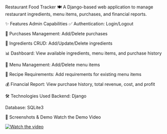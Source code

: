 Restaurant Food Tracker 🍽️
A Django-based web application to manage restaurant ingredients, menu items, purchases, and financial reports.

✨ Features
Admin Capabilities
✅ Authentication: Login/Logout

🛒 Purchases Management: Add/Delete purchases

🧾 Ingredients CRUD: Add/Update/Delete ingredients

📊 Dashboard: View available ingredients, menu items, and purchase history

🍔 Menu Management: Add/Delete menu items

📝 Recipe Requirements: Add requirements for existing menu items

💰 Financial Report: View purchase history, total revenue, cost, and profit

🛠️ Technologies Used
Backend: Django

Database: SQLite3

📸 Screenshots & Demo
Watch the Demo Video

[![Watch the video](https://raw.githubusercontent.com/Vlad-the-programmer/Restaurant-Food-Tracker/main/screenshots/video-thumbnail.png)](https://github.com/Vlad-the-programmer/Restaurant-Food-Tracker/blob/main/VideoTests/test.mp4?raw=true)
